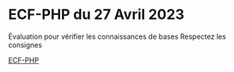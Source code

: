 # ECF-PHP du 27 Avril 2023
Évaluation pour vérifier les connaissances de bases
Respectez les consignes

[ECF-PHP](./profile/Doc/ECF-PHP.pdf)&nbsp;&nbsp;
